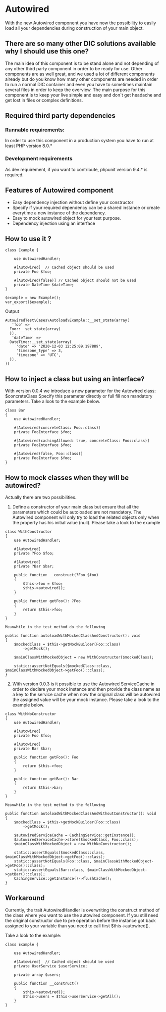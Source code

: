# Autowired
With the new Autowired component you have now the possibility to easily load all your dependencies during construction of your main object.  

## There are so many other DIC solutions available why I should use this one?

The main idea of this component is to be stand alone and not depending of any other third party component in order to be ready for use.
Other components are as well great, and we used a lot of different components already but do you know how many other components are needed in order to run a normal DIC container and even you have to sometimes maintain several files in order to keep the overview.
The main purpose for this component is to keep your live simple and easy and don´t get headache and get lost in files or complex definitions.

## Required third party dependencies

### Runnable requirements:

In order to use this component in a production system you have to run at least PHP version 8.0.*

### Development requirements
As dev requirement, if you want to contribute, phpunit version 9.4.* is required.

## Features of Autowired component

- Easy dependency injection without define your constructor
- Specify if your required dependency can be a shared instance or create everytime a new instance of the dependency.
- Easy to mock autowired object for your test purpose.
- Dependency injection using an interface


## How to use it ?
```
class Example {
    
    use AutowiredHandler;

    #[Autowired]  // Cached object should be used
    private Foo $foo;

    #[Autowired(false)] // Cached object should not be used
    private DateTime $dateTime;   
}

$example = new Example();
var_export($example);
```
Output
```
AutowiredTest\Cases\Autoload\Example::__set_state(array(
   'foo' => 
  Foo::__set_state(array(
  )),
   'dateTime' => 
  DateTime::__set_state(array(
     'date' => '2020-12-03 12:25:09.197889',
     'timezone_type' => 3,
     'timezone' => 'UTC',
  )),
))
```

## How to inject a class but using an interface?

With version 0.0.4 we introduce a new parameter for the Autowired class: $concreteClass
Specify this parameter directly or full fill non mandatory parameters. Take a look to the example below.

```
class Bar
{
    use AutowiredHandler;

    #[Autowired(concreteClass: Foo::class)]
    private FooInterface $foo;

    #[Autowired(cachingAllowed: true, concreteClass: Foo::class)]
    private FooInterface $foo;

    #[Autowired(false, Foo::class)]
    private FooInterface $foo;
}
```

## How to mock classes when they will be autowired?

Actually there are two possibilities.

1. Define a constructor of your main class but ensure that all the parameters which could be autoloaded are not mandatory. The Autowired component will only try to load the related objects only when the property has his initial value (null). Please take a look to the example
   
```
class WithConstructor
{
    use AutowiredHandler;

    #[Autowired]
    private ?Foo $foo;

    #[Autowired]
    private ?Bar $bar;

    public function __construct(?Foo $foo)
    {
        $this->foo = $foo;
        $this->autowired();
    }

    public function getFoo(): ?Foo
    {
        return $this->foo;
    }
}

Meanwhile in the test method do the following

public function autoloadWithMockedClassAndConstructor(): void
{
    $mockedClass = $this->getMockBuilder(Foo::class)
        ->getMock();

    $mainClassWithMockedObject = new WithConstructor($mockedClass);

    static::assertNotEquals($mockedClass::class, $mainClassWithMockedObject->getFoo()::class);
}
```


2. With version 0.0.3 is it possible to use the Autowired ServiceCache in order to declare your mock instance and then provide the class name as a key to the service cache when now the original class will be autowired the assigned value will be your mock instance. Please take a look to the example below.

```
class WithNoConstructor
{
    use AutowiredHandler;

    #[Autowired]
    private Foo $foo;

    #[Autowired]
    private Bar $bar;

    public function getFoo(): Foo
    {
        return $this->foo;
    }

    public function getBar(): Bar
    {
        return $this->bar;
    }
}

Meanwhile in the test method to the following

public function autoloadWithMockedClassAndWithoutConstructor(): void
{
    $mockedClass = $this->getMockBuilder(Foo::class)
        ->getMock();

    $autowiredServiceCache = CachingService::getInstance();
    $autowiredServiceCache->store($mockedClass, Foo::class);
    $mainClassWithMockedObject = new WithNoConstructor();

    static::assertEquals($mockedClass::class, $mainClassWithMockedObject->getFoo()::class);
    static::assertNotEquals(Foo::class, $mainClassWithMockedObject->getFoo()::class);
    static::assertEquals(Bar::class, $mainClassWithMockedObject->getBar()::class);
    CachingService::getInstance()->flushCache();
}
```

## Workaround
Currently, the trait AutowiredHandler is overwriting the construct method of the class where you want to use the autowired component.
If you still need the original constructor due to pre operation before the instance got back assigned to your variable than you need to call first $this->autowired().

Take a look to the example:
```
class Example {
    
    use AutowiredHandler;

    #[Autowired]  // Cached object should be used
    private UserService $userService;   
    
    private array $users;
    
    public function __construct() 
    {
        $this->autowired();
        $this->users = $this->userService->getAll();
    }
}
```
